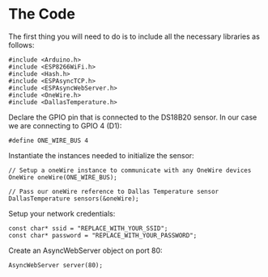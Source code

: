 # The Code

The first thing you will need to do is to include all the necessary libraries as follows:

```text
#include <Arduino.h>
#include <ESP8266WiFi.h>
#include <Hash.h>
#include <ESPAsyncTCP.h>
#include <ESPAsyncWebServer.h>
#include <OneWire.h>
#include <DallasTemperature.h>
```

Declare the GPIO pin that is connected to the DS18B20 sensor. In our case we are connecting to GPIO 4 \(D1\):

```text
#define ONE_WIRE_BUS 4
```

Instantiate the instances needed to initialize the sensor:

```text
// Setup a oneWire instance to communicate with any OneWire devices
OneWire oneWire(ONE_WIRE_BUS);

// Pass our oneWire reference to Dallas Temperature sensor 
DallasTemperature sensors(&oneWire);
```

Setup your network credentials:

```text
const char* ssid = "REPLACE_WITH_YOUR_SSID";
const char* password = "REPLACE_WITH_YOUR_PASSWORD";
```

Create an AsyncWebServer object on port 80:

```text
AsyncWebServer server(80);
```



